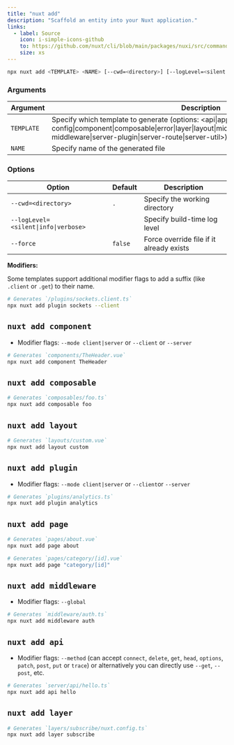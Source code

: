 ```yaml
---
title: "nuxt add"
description: "Scaffold an entity into your Nuxt application."
links:
  - label: Source
    icon: i-simple-icons-github
    to: https://github.com/nuxt/cli/blob/main/packages/nuxi/src/commands/add.ts
    size: xs
---
```


<!--add-cmd-->
```bash [Terminal]
npx nuxt add <TEMPLATE> <NAME> [--cwd=<directory>] [--logLevel=<silent|info|verbose>] [--force]
```
<!--/add-cmd-->

### Arguments

<!--add-args-->
Argument | Description
--- | ---
`TEMPLATE` | Specify which template to generate (options: <api\|app\|app-config\|component\|composable\|error\|layer\|layout\|middleware\|module\|page\|plugin\|server-middleware\|server-plugin\|server-route\|server-util>)
`NAME` | Specify name of the generated file
<!--/add-args-->

### Options

<!--add-opts-->
Option | Default | Description
--- | --- | ---
`--cwd=<directory>` | `.` | Specify the working directory
`--logLevel=<silent\|info\|verbose>` |  | Specify build-time log level
`--force` | `false` | Force override file if it already exists
<!--/add-opts-->

**Modifiers:**

Some templates support additional modifier flags to add a suffix (like `.client` or `.get`) to their name.

```bash [Terminal]
# Generates `/plugins/sockets.client.ts`
npx nuxt add plugin sockets --client
```

## `nuxt add component`

* Modifier flags: `--mode client|server` or `--client` or `--server`

```bash [Terminal]
# Generates `components/TheHeader.vue`
npx nuxt add component TheHeader
```

## `nuxt add composable`

```bash [Terminal]
# Generates `composables/foo.ts`
npx nuxt add composable foo
```

## `nuxt add layout`

```bash [Terminal]
# Generates `layouts/custom.vue`
npx nuxt add layout custom
```

## `nuxt add plugin`

* Modifier flags: `--mode client|server` or `--client`or `--server`

```bash [Terminal]
# Generates `plugins/analytics.ts`
npx nuxt add plugin analytics
```

## `nuxt add page`

```bash [Terminal]
# Generates `pages/about.vue`
npx nuxt add page about
```

```bash [Terminal]
# Generates `pages/category/[id].vue`
npx nuxt add page "category/[id]"
```

## `nuxt add middleware`

* Modifier flags: `--global`

```bash [Terminal]
# Generates `middleware/auth.ts`
npx nuxt add middleware auth
```

## `nuxt add api`

* Modifier flags: `--method` (can accept `connect`, `delete`, `get`, `head`, `options`, `patch`, `post`, `put` or `trace`) or alternatively you can directly use `--get`, `--post`, etc.

```bash [Terminal]
# Generates `server/api/hello.ts`
npx nuxt add api hello
```

## `nuxt add layer`

```bash [Terminal]
# Generates `layers/subscribe/nuxt.config.ts`
npx nuxt add layer subscribe
```
